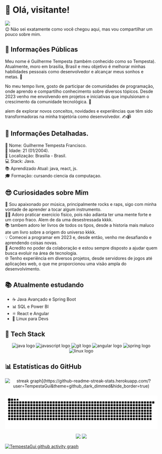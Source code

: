 # 👋 Olá, visitante!
<div aling="center">
<img src="https://media.giphy.com/media/H1dxi6xdh4NGQCZSvz/giphy.gif" width="200"/>
 </div>
😉 Não sei exatamente como você chegou aqui, mas vou compartilhar um pouco sobre mim.

## 🌟 Informações Públicas
Meu nome é Guilherme Tempesta (também conhecido como so Tempesta). Atualmente, moro em brasilia, Brasil e meu objetivo é melhorar minhas habilidades pessoais como desenvolvedor e alcançar meus sonhos e metas. 🚀

No meu tempo livre, gosto de participar de comunidades de programação, onde aprendo e compartilho conhecimento sobre diversos tópicos. Desde 2023 venho me envolvendo em projetos e iniciativas que impulsionam o crescimento da comunidade tecnológica. 🤝

alem de explorar novos conceitos, novidades e experiências que têm sido transformadoras na minha trajetória como desenvolvedor. ✍️📹

## 📝 Informações Detalhadas.  
👤 Nome: Guilherme Tempesta Francisco.  
🎂 Idade: 21 (01/2004).  
📍 Localização: Brasilia - Brasil.  
💻 Stack: Java.  
📚 Aprendizado Atual: java, react, js.  
🎓 Formação: cursando ciencia da computaçao.   

## 😎 Curiosidades sobre Mim
🎸 Sou apaixonado por música, principalmente rocks e raps, sigo com minha vontade de aprender a tocar algum instrumento.  
🏋️‍♂️ Adoro praticar exercicio fisico, pois não adianta ter uma mente forte e um corpo fraco. Alem de da uma desestressada kkkk.   
📚 tambem adoro ler livros de todos os tipos, desde a historia mais maluco ate um livro sobre a origem do universo kkkk.   
💡 Comecei a programar em 2023 e, desde então, venho me desafiando e aprendendo coisas novas.  
🤗 Acredito no poder da colaboração e estou sempre disposto a ajudar quem busca evoluir na área de tecnologia.  
🌐 Tenho experiência em diversos projetos, desde servidores de jogos até aplicações web, o que me proporcionou uma visão ampla do desenvolvimento.  
## 📚 Atualmente estudando
- ☕ Java Avançado e Spring Boot
- 📊 SQL e Power BI
- ⚛️ React e Angular
- 🐧 Linux para Devs

## 🚀 Tech Stack

<div align="center">

  <!-- Java -->
  <img src="https://cdn.jsdelivr.net/gh/devicons/devicon/icons/java/java-original.svg" height="50" alt="java logo" />

  <!-- JavaScript -->
  <img src="https://cdn.jsdelivr.net/gh/devicons/devicon/icons/javascript/javascript-original.svg" height="50" alt="javascript logo" />

  <!-- Git -->
  <img src="https://cdn.jsdelivr.net/gh/devicons/devicon/icons/git/git-original.svg" height="50" alt="git logo" />

  <!-- Angular -->
  <img src="https://cdn.jsdelivr.net/gh/devicons/devicon/icons/angularjs/angularjs-original.svg" height="50" alt="angular logo" />

  <!-- Spring -->
  <img src="https://cdn.jsdelivr.net/gh/devicons/devicon/icons/spring/spring-original.svg" height="50" alt="spring logo" />

  <img src="https://cdn.jsdelivr.net/gh/devicons/devicon/icons/linux/linux-original.svg" height="50" alt="linux logo" />

</div>


## 📊 Estatísticas do GitHub

<div align="center">
  <img src="https://streak-stats.demolab.com?user=TempestaGui&locale=pt-br&mode=daily&theme=react&hide_border=false&border_radius=5&date_format=M%20j%5B,%20Y%5D&order=3" height="150" alt="streak graph](https://github-readme-streak-stats.herokuapp.com/?user=TempestaGui&theme=github_dark_dimmed&hide_border=true)" />
</div>

###

![Snake animation](https://github.com/TempestaGui/TempestaGui/blob/output/github-contribution-grid-snake.svg)

<div align="center">
  <img height="180em" src="https://github-readme-stats.vercel.app/api?username=TempestaGui&show_icons=true&theme=react&hide_border=false&include_all_commits=true&count_private=true"/>
  <img height="180em" src="https://github-readme-stats.vercel.app/api/top-langs/?username=TempestaGui&layout=compact&langs_count=7&theme=react"/>
</div>


[![TempestaGui github activity graph](https://github-readme-activity-graph.vercel.app/graph?username=TempestaGui&theme=react)](https://github.com/TempestaGui)

###
  


